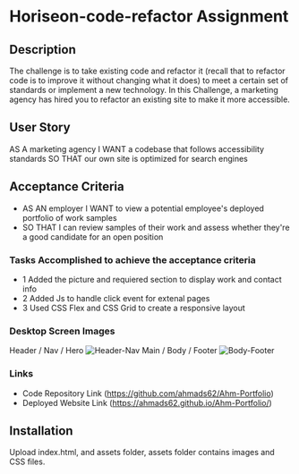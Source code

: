 # Horiseon-code-refactor Assignment

## Description
The challenge is to take existing code and refactor it (recall that to refactor code is to improve it without changing what it does) to meet a certain set of standards or implement a new technology. In this Challenge, a marketing agency has hired you to refactor an existing site to make it more accessible.

## User Story
AS A marketing agency I WANT a codebase that follows accessibility standards SO THAT our own site is optimized for search engines

## Acceptance Criteria 
* AS AN employer I WANT to view a potential employee's deployed portfolio of work samples
* SO THAT I can review samples of their work and assess whether they're a good candidate for an open position
    
### Tasks Accomplished to achieve the acceptance criteria 
* 1 Added the picture and requiered section to display work and contact info 
* 2 Added Js to handle click event for extenal pages
* 3 Used CSS Flex and CSS Grid to create a responsive layout


### Desktop Screen Images
Header / Nav / Hero
![Header-Nav](./assets/images/portfolio-1.png?raw=true "Header")
Main / Body / Footer
![Body-Footer](./assets/images/portfolio-2.png?raw=true "Home Page")

### Links
* Code Repository Link  (https://github.com/ahmads62/Ahm-Portfolio)
* Deployed Website Link (https://ahmads62.github.io/Ahm-Portfolio/)

## Installation
Upload index.html, and assets folder, assets folder contains images and CSS files.